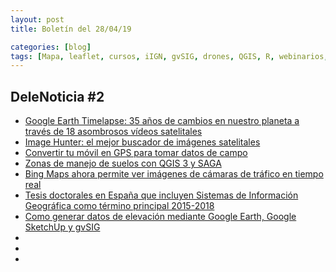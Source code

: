```yaml
---
layout: post
title: Boletín del 28/04/19

categories: [blog]
tags: [Mapa, leaflet, cursos, iIGN, gvSIG, drones, QGIS, R, webinarios, CAD, ArcGIS, GoogleMaps, simbología, vectortiles, HERE, LocationIntelligence]
---
```


## DeleNoticia #2

* [Google Earth Timelapse: 35 años de cambios en nuestro planeta a través de 18 asombrosos vídeos satelitales](https://www.xataka.com/videos/google-earth-timelapse-35-anos-cambios-nuestro-planeta-a-traves-18-asombrosos-videos-satelitales?utm_source=feedburner&utm_medium=feed&utm_campaign=Feed%3A+xataka2+%28Xataka%29)
* [Image Hunter: el mejor buscador de imágenes satelitales ](https://mappinggis.com/2019/04/image-hunter-el-mejor-buscador-de-imagenes-satelitales/)
* [Convertir tu móvil en GPS para tomar datos de campo](https://acolita.com/convertir-tu-celular-en-gps-para-tomar-datos-de-campo/)
* [Zonas de manejo de suelos con QGIS 3 y SAGA](http://feedproxy.google.com/~r/acolita/pdTW/~3/dR7zoWZ1xZs/)
* [Bing Maps ahora permite ver imágenes de cámaras de tráfico en tiempo real](http://feedproxy.google.com/~r/WwwhatsNew/~3/ScJBzVSszcM/)
* [Tesis doctorales en España que incluyen Sistemas de Información Geográfica como término principal 2015-2018](http://www.nosolosig.com/articulos/1053-tesis-doctorales-en-espana-que-incluyen-sistemas-de-informacion-geografica-como-termino-principal-2015-2018)
* [Como generar datos de elevación mediante Google Earth, Google SketchUp y gvSIG](https://www.researchgate.net/publication/332350614_Google_Earth_Google_SketchUp_and_GIS_Software_An_Interoperable_Workflow_for_Generating_Elevation_Data)
* []()
* []()
* []()
